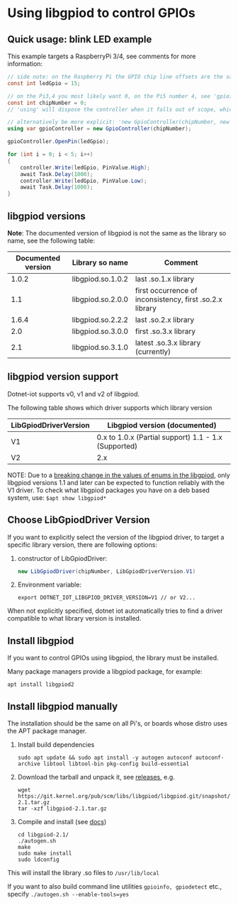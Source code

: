 # Using libgpiod to control GPIOs

## Quick usage: blink LED example

This example targets a RaspberryPi 3/4, see comments for more information:

```c#
// side note: on the Raspberry Pi the GPIO chip line offsets are the same numbers as the usual BCM GPIO numbering, which is convenient
const int ledGpio = 15;

// on the Pi3,4 you most likely want 0, on the Pi5 number 4, see 'gpioinfo' tool
const int chipNumber = 0;
// 'using' will dispose the controller when it falls out of scope, which will un-claim lines

// alternatively be more explicit: 'new GpioController(chipNumber, new LibGpiodDriver())'
using var gpioController = new GpioController(chipNumber);

gpioController.OpenPin(ledGpio);

for (int i = 0; i < 5; i++)
{
    controller.Write(ledGpio, PinValue.High);
    await Task.Delay(1000);
    controller.Write(ledGpio, PinValue.Low);
    await Task.Delay(1000);
}
```

## libgpiod versions

**Note**: The documented version of libgpiod is not the same as the library so name, see the following table:

| Documented version | Library so name   | Comment                                                  |
| ------------------ | ----------------- | -------------------------------------------------------- |
| 1.0.2              | libgpiod.so.1.0.2 | last .so.1.x library                                     |
| 1.1                | libgpiod.so.2.0.0 | first occurrence of inconsistency, first .so.2.x library |
| 1.6.4              | libgpiod.so.2.2.2 | last .so.2.x library                                     |
| 2.0                | libgpiod.so.3.0.0 | first .so.3.x library                                    |
| 2.1                | libgpiod.so.3.1.0 | latest .so.3.x library (currently)                       |

## libgpiod version support

Dotnet-iot supports v0, v1 and v2 of libgpiod.

The following table shows which driver supports which library version

| LibGpiodDriverVersion | Libgpiod version (documented) |
| --------------------- | ----------------------------- |
| V1                    | 0.x to 1.0.x (Partial support)  1.1 - 1.x (Supported)|
| V2                    | 2.x                           |

NOTE: Due to a [breaking change in the values of enums in the libgpiod](
https://git.kernel.org/pub/scm/libs/libgpiod/libgpiod.git/commit/?id=783ff2e3c70788cdd1c65cba9ee0398bda5ebcda), only libgpiod versions 1.1 and later can be expected to function reliably with the V1 driver.
To check what libgpiod packages you have on a deb based system, use: ``` $apt show libgpiod* ```

## Choose LibGpiodDriver Version

If you want to explicitly select the version of the libgpiod driver, to target a specific library version, there are following options:

1. constructor of LibGpiodDriver:

   ```c#
   new LibGpiodDriver(chipNumber, LibGpiodDriverVersion.V1)
   ```

2. Environment variable:

   ```shell
   export DOTNET_IOT_LIBGPIOD_DRIVER_VERSION=V1 // or V2...
   ```

When not explicitly specified, dotnet iot automatically tries to find a driver compatible to what library version is installed.

## Install libgpiod

If you want to control GPIOs using libgpiod, the library must be installed.

Many package managers provide a libgpiod package, for example:

   ```shell
   apt install libgpiod2
   ```

## Install libgpiod manually

The installation should be the same on all Pi's, or boards whose distro uses the APT package manager.

1. Install build dependencies

   ```shell
   sudo apt update && sudo apt install -y autogen autoconf autoconf-archive libtool libtool-bin pkg-config build-essential
   ```

2. Download the tarball and unpack it, see [releases](https://git.kernel.org/pub/scm/libs/libgpiod/libgpiod.git/refs/), e.g.

   ```shell
   wget https://git.kernel.org/pub/scm/libs/libgpiod/libgpiod.git/snapshot/libgpiod-2.1.tar.gz
   tar -xzf libgpiod-2.1.tar.gz
   ```

3. Compile and install (see [docs](https://git.kernel.org/pub/scm/libs/libgpiod/libgpiod.git/about/))

   ```shell
   cd libgpiod-2.1/
   ./autogen.sh
   make
   sudo make install
   sudo ldconfig
   ```

This will install the library .so files to `/usr/lib/local`

If you want to also build command line utilities `gpioinfo, gpiodetect` etc., specify `./autogen.sh --enable-tools=yes`
